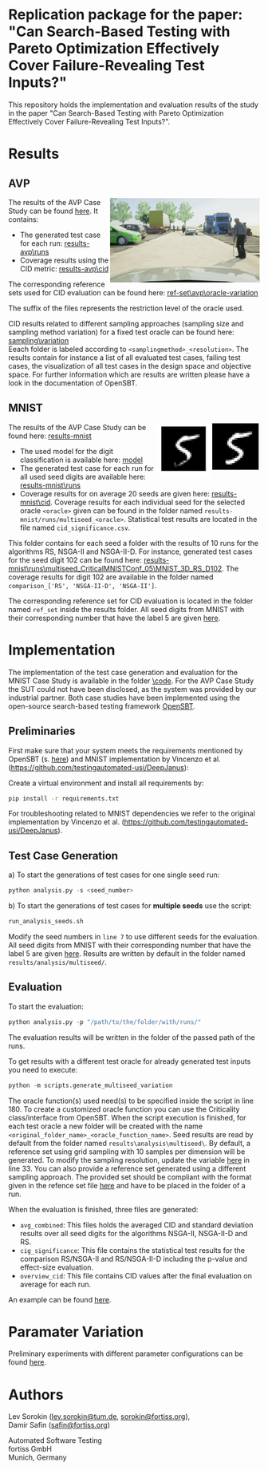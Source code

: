# Replication package for the paper: "Can Search-Based Testing with Pareto Optimization Effectively Cover Failure-Revealing Test Inputs?"
This repository holds the implementation and evaluation results of the study in the paper "Can Search-Based Testing  with Pareto Optimization Effectively Cover Failure-Revealing Test Inputs?".

# Results

## AVP

<img align="right" src="figures/avp_scenario_one.PNG" width="300"/>

The results of the AVP Case Study can be found [here](results-avp/). It contains:

- The generated test case for each run: [results-avp\runs](results-avp/runs/)
- Coverage results using the CID metric: [results-avp\cid](results-avp/cid)

The corresponding reference sets used for CID evaluation can be found here: [ref-set\avp\oracle-variation](ref-set/avp/oracle-variation/) 

The suffix of the files represents the restriction level of the oracle used. 

CID results related to different sampling approaches (sampling size and sampling method variation) for a fixed test oracle can be found here: [sampling\variation](sampling-variation/) \
Eeach folder is labeled according to `<samplingmethod>_<resolution>`. The results contain for instance a list of all evaluated test cases, failing test cases, the visualization of all test cases in the design space and objective space. For further information which are results are written please have a look in the documentation of OpenSBT.



## MNIST
<img align="right" src="figures/D129.PNG" width="97"/><img align="right" src="figures/D129_cn0.93_b0.67.PNG" width="108"/>


The results of the AVP Case Study can be found here: [results-mnist](results-mnist)
- The used model for the digit classification is available here: [model](https://github.com/ast-fortiss-tum/coverage-emse-24/blob/main/code/code-mnist/problem/mnist/models/model_mnist.h5)
- The generated test case for each run for all used seed digits  are available here: [results-mnist\runs](results-mnist/runs/)
- Coverage results for on average 20 seeds are given here: [results-mnist\cid](results-mnist/cid/). Coverage results for each individual seed for the selected oracle `<oracle>` given can be found in the folder named `results-mnist/runs/multiseed_<oracle>`. Statistical test results are located in the file named `cid_significance.csv`.

This folder contains for each seed a folder with the results of 10 runs for the algorithms RS, NSGA-II and NSGA-II-D. For instance, generated test cases for the seed digit 102 can be found here: [results-mnist\runs\multiseed_CriticalMNISTConf_05\MNIST_3D_RS_D102](results-mnist/runs/multiseed_CriticalMNISTConf_05/MNIST_3D_RS_D102). The coverage results for digit 102 are available in the folder named `comparison_['RS', 'NSGA-II-D', 'NSGA-II']`.

The corresponding reference set for CID evaluation is located in the folder named `ref_set` inside the results folder. All seed digits from MNIST with their corresponding number that have the label 5 are given [here](code\code-mnist\problem\mnist\bootstrap\bootstrap_five.png).


# Implementation

The implementation of the test case generation and evaluation for the MNIST Case Study is available in the folder [\code](code). For the AVP Case Study the SUT could not have been disclosed, as the system was provided by our industrial partner. Both case studies have been implemented using the open-source search-based testing framework [OpenSBT](https://git.fortiss.org/opensbt).

## Preliminaries

First make sure that your system meets the requirements mentioned by OpenSBT (s. [here](https://git.fortiss.org/opensbt/opensbt-core)) and MNIST implementation by Vincenzo et al. (https://github.com/testingautomated-usi/DeepJanus):

Create a virtual environment and install all requirements by:

```bash
pip install -r requirements.txt
```

For troubleshooting related to MNIST dependencies we refer to the original implementation by Vincenzo et al. (https://github.com/testingautomated-usi/DeepJanus).

## Test Case Generation

a) To start the generations of test cases for one single seed run:

```python
python analysis.py -s <seed_number>
```

b) To start the generations of test cases for **multiple seeds** use the script:

```python
run_analysis_seeds.sh
```

Modify the seed numbers in `line 7` to use different seeds for the evaluation. All seed digits from MNIST with their corresponding number that have the label 5 are given [here](code\code-mnist\problem\mnist\bootstrap\bootstrap_five.png). Results are written by default in the folder named `results/analysis/multiseed/`.


## Evaluation

To start the evaluation:

```python
python analysis.py -p "/path/to/the/folder/with/runs/"
```

The evaluation results will be written in the folder of the passed path of the runs.

To get results with a different test oracle for already generated test inputs you need to execute:

```python
python -m scripts.generate_multiseed_variation
```


The oracle function(s) used need(s) to be specified inside the script in line 180. To create a customized oracle function you can use the Criticality class/interface from OpenSBT. When the script execution is finished, for each test oracle a new folder will be created with the name
`<original_folder_name>_<oracle_function_name>`. Seed results are read by default from the folder named `results\analysis\multiseed\`. By default, a reference set using grid sampling with 10 samples per dimension will be generated. To modify
the sampling resolution, update the variable [here](code/code-mnist/utils/sampling.py) in line 33. You can also provide a reference set generated using a different sampling approach. The provided set should be compliant with the format given in the refence set file [here](TODO) and have to be placed in the folder of a run.

When the evaluation is finished, three files are generated:
- `avg_combined`: This files holds the averaged CID and standard deviation results over all seed digits for the algorithms NSGA-II, NSGA-II-D and RS.
- `cig_significance`: This file contains the statistical test results for the comparison RS/NSGA-II and RS/NSGA-II-D including the p-value and effect-size evaluation.
- `overview_cid`: This file contains CID values after the final evaluation on average for each run.

An example can be found [here](results-mnist/cid/crit_large/).

# Paramater Variation

Preliminary experiments with different parameter configurations can be found [here](tuning).

# Authors


Lev Sorokin (lev.sorokin@tum.de, sorokin@fortiss.org), \
Damir Safin (safin@fortiss.org)

Automated Software Testing \
fortiss GmbH \
Munich, Germany 

